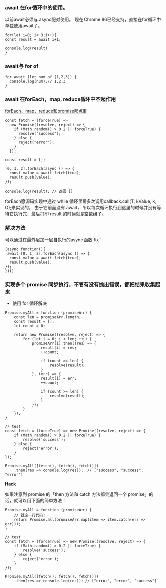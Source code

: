 
### await 在for循环中的使用。

以前await必须与 async配对使用。
现在 Chrome 86已经支持，直接在for循环中单独使用await了。

```
for(let i=0; i< 3;i++){
const result = await i+1;

console.log(result)
}
```


### await与 for of

```
for await (let num of [1,2,3]) {
  console.log(num);// 1,2,3
}
```

### await 在forEach，map, reduce循环中不起作用

[forEach、map、reduce和promise那点事](https://juejin.im/post/6890523528945205261)

```
const fetch = (forceTrue) =>
  new Promise((resolve, reject) => {
    if (Math.random() > 0.2 || forceTrue) {
      resolve("success");
    } else {
      reject("error");
    }
  });

const result = [];

[0, 1, 2].forEach(async () => {
  const value = await fetch(true);
  result.push(value);
});

console.log(result); // 返回 []

```

forEach愿源码实现中通过 while 循环里面多次调用callback.call(T, kValue, k, O);来实现的，
由于它前面没有 await，
所以每次循环执行到这里的时候并没有等待它执行完，最后打印 result 的时候就是空数组了。

### 解决方法
可以通过在最外层加一层自执行的async 函数 fix：


```
(async function(){
 await [0, 1, 2].forEach(async () => {
  const value = await fetch(true);
  result.push(value);
});
})()
```
### 实现多个 promise 同步执行，不管有没有抛出错误，都把结果收集起来

- 使用 for 循环解决  

```
Promise.myAll = function (promiseArr) {
    const len = promiseArr.length;
    const result = [];
    let count = 0;

    return new Promise((resolve, reject) => {
        for (let i = 0; i < len; ++i) {
            promiseArr[i].then((res) => {
                result[i] = res;
                ++count;

                if (count >= len) {
                    resolve(result);
                }
            }, (err) => {
                result[i] = err;
                ++count;

                if (count >= len) {
                    resolve(result);
                }
            });
        }
    });
}

// test
const fetch = (forceTrue) => new Promise((resolve, reject) => {
    if (Math.random() > 0.2 || forceTrue) {
        resolve('success');
    } else {
        reject('error');
    }
});

Promise.myAll([fetch(), fetch(), fetch()])
    .then(res => console.log(res));  // ["success", "success", "error"]

```

**Hack**  

如果注意到 promise 的「then 方法和 catch 方法都会返回一个 promise」的话，就可以用下面的简单方法：

```
Promise.myAll = function (promiseArr) {
    // 就这一行代码！
    return Promise.all(promiseArr.map(item => item.catch(err => err)));
}

// test
const fetch = (forceTrue) => new Promise((resolve, reject) => {
    if (Math.random() > 0.2 || forceTrue) {
        resolve('success');
    } else {
        reject('error');
    }
});

Promise.myAll([fetch(), fetch(), fetch()])
    .then(res => console.log(res)); // ["error", "error", "success"]

```
